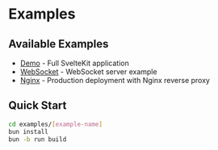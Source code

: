 # Examples

## Available Examples

- [Demo](./demo/) - Full SvelteKit application
- [WebSocket](./websocket/) - WebSocket server example
- [Nginx](./nginx/) - Production deployment with Nginx reverse proxy

## Quick Start

```bash
cd examples/[example-name]
bun install
bun -b run build
```
